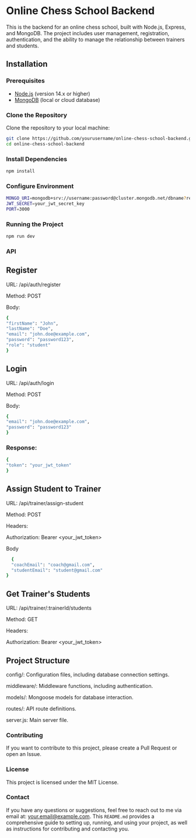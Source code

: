 # Online Chess School Backend

This is the backend for an online chess school, built with Node.js, Express, and MongoDB. The project includes user management, registration, authentication, and the ability to manage the relationship between trainers and students.

## Installation

### Prerequisites

- [Node.js](https://nodejs.org/) (version 14.x or higher)
- [MongoDB](https://www.mongodb.com/) (local or cloud database)

### Clone the Repository

Clone the repository to your local machine:

```bash
git clone https://github.com/yourusername/online-chess-school-backend.git
cd online-chess-school-backend

```

### Install Dependencies

```bash
npm install

```

### Configure Environment

```bash
MONGO_URI=mongodb+srv://username:password@cluster.mongodb.net/dbname?retryWrites=true&w=majority
JWT_SECRET=your_jwt_secret_key
PORT=3000
```

### Running the Project

```bash
npm run dev
```

### API

## Register

URL: /api/auth/register

Method: POST

Body:

```bash
{
"firstName": "John",
"lastName": "Doe",
"email": "john.doe@example.com",
"password": "password123",
"role": "student"
}
```

## Login

URL: /api/auth/login

Method: POST

Body:

```bash
{
"email": "john.doe@example.com",
"password": "password123"
}
```

### Response:

```bash
{
"token": "your_jwt_token"
}
```

## Assign Student to Trainer

URL: /api/trainer/assign-student

Method: POST

Headers:

Authorization: Bearer <your_jwt_token>

Body

```bash
  {
  "coachEmail": "coach@gmail.com",
  "studentEmail": "student@gmail.com"
}
```

## Get Trainer's Students

URL: /api/trainer/:trainerId/students

Method: GET

Headers:

Authorization: Bearer <your_jwt_token>

## Project Structure

config/: Configuration files, including database connection settings.

middleware/: Middleware functions, including authentication.

models/: Mongoose models for database interaction.

routes/: API route definitions.

server.js: Main server file.

### Contributing

If you want to contribute to this project, please create a Pull Request or open an Issue.

### License

This project is licensed under the MIT License.

### Contact

If you have any questions or suggestions, feel free to reach out to me via email at: your.email@example.com.
This `README.md` provides a comprehensive guide to setting up, running, and using your project, as well as instructions for contributing and contacting you.
